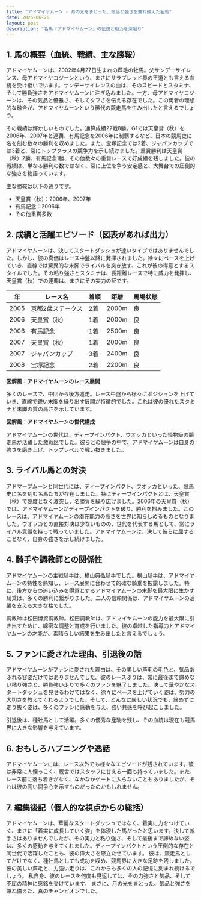 ```yaml
---
title: "アドマイヤムーン - 月の光をまとった、気品と強さを兼ね備えた名馬"
date: 2025-06-26
layout: post
description: "名馬『アドマイヤムーン』の伝説と魅力を深堀り"
---
```


## 1. 馬の概要（血統、戦績、主な勝鞍）

アドマイヤムーンは、2002年4月27日生まれの芦毛の牡馬。父サンデーサイレンス、母アドマイヤコジーンという、まさにサラブレッド界の王道とも言える血統を受け継いでいます。サンデーサイレンスの血は、そのスピードとスタミナ、そして勝負強さをアドマイヤムーンに注ぎ込みました。一方、母アドマイヤコジーンは、その気品と優雅さ、そしてタフさを伝える存在でした。この両者の理想的な融合が、アドマイヤムーンという稀代の競走馬を生み出したと言えるでしょう。

その戦績は輝かしいものでした。通算成績22戦8勝。G1では天皇賞（秋）を2006年、2007年と連覇、有馬記念を2006年に制覇するなど、日本の競馬史に名を刻む数々の勝利を収めました。また、宝塚記念では2着、ジャパンカップでは3着と、常にトップクラスの競争力を示し続けました。重賞勝利は天皇賞（秋）2勝、有馬記念1勝、その他数々の重賞レースで好成績を残しました。彼の戦績は、単なる勝利の数ではなく、常に上位を争う安定感と、大舞台での圧倒的な強さを物語っています。

主な勝鞍は以下の通りです。

* 天皇賞（秋）：2006年、2007年
* 有馬記念：2006年
* その他重賞多数


## 2. 成績と活躍エピソード（図表があれば出力）

アドマイヤムーンは、決してスタートダッシュが速いタイプではありませんでした。しかし、彼の真価はレース中盤以降に発揮されました。徐々にペースを上げていき、直線では驚異的な末脚でライバルを突き放す、これが彼の得意とするスタイルでした。その粘り強さとスタミナは、長距離レースで特に威力を発揮し、天皇賞（秋）での連覇は、まさにその実力の証です。

| 年 | レース名             | 着順 | 距離 | 馬場状態 |
|---|----------------------|-----|-----|---------|
| 2005 | 京都2歳ステークス     | 2着 | 2000m | 良       |
| 2006 | 天皇賞（秋）         | 1着 | 2000m | 良       |
| 2006 | 有馬記念             | 1着 | 2500m | 良       |
| 2007 | 天皇賞（秋）         | 1着 | 2000m | 良       |
| 2007 | ジャパンカップ        | 3着 | 2400m | 良       |
| 2008 | 宝塚記念             | 2着 | 2200m | 良       |


**図解風：アドマイヤムーンのレース展開**

多くのレースで、中団から後方追走。レース中盤から徐々にポジションを上げていき、直線で鋭い末脚を繰り出す展開が特徴的でした。これは彼の優れたスタミナと末脚の質の高さを示しています。


**図解風：アドマイヤムーンの世代構成**

アドマイヤムーンの世代は、ディープインパクト、ウオッカといった怪物級の競走馬が活躍した激戦区でした。彼らとの競争の中で、アドマイヤムーンは自身の強さを磨き上げ、トップレベルで戦い抜きました。


## 3. ライバル馬との対決

アドマープムーンと同世代には、ディープインパクト、ウオッカといった、競馬史に名を刻む名馬たちが存在しました。特にディープインパクトとは、天皇賞（秋）で幾度となく激突し、名勝負を繰り広げました。2006年の天皇賞（秋）では、アドマイヤムーンがディープインパクトを破り、勝利を掴みました。このレースは、アドマイヤムーンの潜在能力の高さを世界に知らしめるものとなりました。ウオッカとの直接対決は少ないものの、世代を代表する馬として、常にライバル意識を持って戦っていました。アドマイヤムーンは、決して彼らに屈することなく、自身の強さを示し続けました。


## 4. 騎手や調教師との関係性

アドマイヤムーンの主戦騎手は、横山典弘騎手でした。横山騎手は、アドマイヤムーンの特性を熟知し、レース展開に合わせて的確な騎乗を披露しました。特に、後方からの追い込みを得意とするアドマイヤムーンの末脚を最大限に生かす騎乗は、多くの勝利に繋がりました。二人の信頼関係は、アドマイヤムーンの活躍を支える大きな柱でした。

調教師は松田博資調教師。松田調教師は、アドマイヤムーンの能力を最大限に引き出すために、綿密な調整と育成を行いました。彼の卓越した指導力とアドマイヤムーンの才能が、素晴らしい結果を生み出したと言えるでしょう。


## 5. ファンに愛された理由、引退後の話

アドマイヤムーンがファンに愛された理由は、その美しい芦毛の毛色と、気品あふれる容姿だけではありませんでした。彼のレースぶりは、常に最後まで諦めない粘り強さと、勝負強い走りで多くのファンを魅了しました。決して華やかなスタートダッシュを見せるわけではなく、徐々にペースを上げていく姿は、努力の大切さを教えてくれるようでした。そして、どんなに厳しい状況でも、諦めずに走り抜く姿は、多くのファンに感動を与え、強い共感を呼び起こしました。

引退後は、種牡馬として活躍。多くの優秀な産駒を残し、その血統は現在も競馬界に大きな影響を与えています。


## 6. おもしろハプニングや逸話

アドマイヤムーンには、レース以外でも様々なエピソードが残されています。彼は非常に人懐っこく、厩舎ではスタッフに甘える一面も持っていました。また、レース前に落ち着きがなく、なかなかゲートに入らないこともありましたが、それは彼の高い闘争心を示すものだったのかもしれません。


## 7. 編集後記（個人的な視点からの総括）

アドマイヤムーンは、華麗なスタートダッシュではなく、着実に力をつけていく、まさに「着実に成長していく姿」を体現した馬だったと思います。決して派手さはありませんでしたが、その実力と粘り強さ、そして最後まで諦めない姿は、多くの感動を与えてくれました。ディープインパクトという圧倒的な存在と同世代で活躍したことも、彼の偉大さを際立たせています。  彼は、競走馬としてだけでなく、種牡馬としても成功を収め、競馬界に大きな足跡を残しました。彼の美しい芦毛と、力強い走りは、これからも多くの人の記憶に刻まれ続けるでしょう。  私自身、彼のレースを何度も見返しては、その力強さと気品、そして不屈の精神に感銘を受けています。  まさに、月の光をまとった、気品と強さを兼ね備えた、真のチャンピオンでした。
